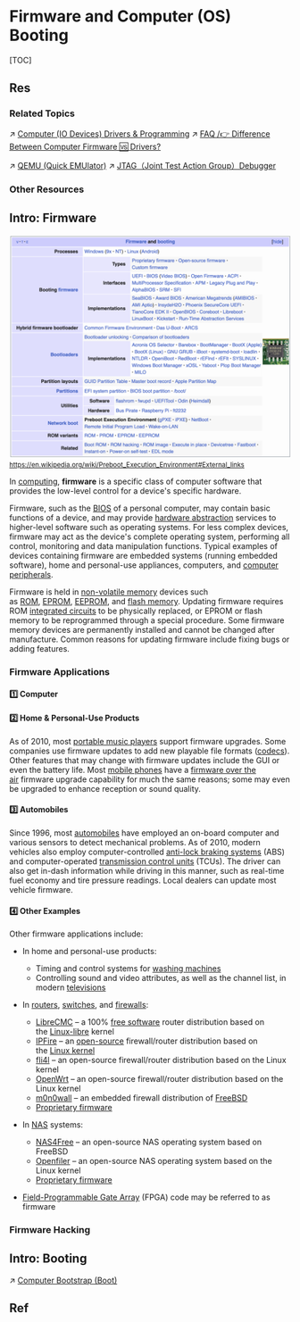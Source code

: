 # Firmware and Computer (OS) Booting

[TOC]



## Res
### Related Topics
↗ [Computer (IO Devices) Drivers & Programming](../Computer%20Interfaces%20&%20Hardware%20Drivers/🛞%20Computer%20(IO%20Devices)%20Drivers%20&%20Programming/Computer%20(IO%20Devices)%20Drivers%20&%20Programming.md)
↗ [FAQ /👉 Difference Between Computer Firmware 🆚 Drivers?](../Computer%20Interfaces%20&%20Hardware%20Drivers/FAQ.md#👉%20Difference%20Between%20Computer%20Firmware%20🆚%20Drivers?)

↗ [QEMU (Quick EMUlator)](../../../Software%20Engineering/🦄%20Computer%20Virtualization/Hardware%20Level%20Virtualization%20&%20Hypervisors/Hypervisors%20Implementation/Hosted%20Hypervisor/Independant/QEMU%20(Quick%20EMUlator)/QEMU%20(Quick%20EMUlator).md)
↗ [JTAG（Joint Test Action Group）Debugger](../../👩‍💻%20Computer%20Languages%20&%20Programming%20Methodology/🛠️%20Programming%20Tools%20Chain/Debuggers%20&%20Disassemblers%20&%20Decompilers/Debuggers/JTAG（Joint%20Test%20Action%20Group）Debugger.md)


### Other Resources



## Intro: Firmware
![](../../../../Assets/Pics/Screenshot%202024-03-28%20at%2011.57.52%20PM.png)
<small><a>https://en.wikipedia.org/wiki/Preboot_Execution_Environment#External_links</a></small>

In [computing](https://en.wikipedia.org/wiki/Computing "Computing"), **firmware** is a specific class of computer software that provides the low-level control for a device's specific hardware. 

Firmware, such as the [BIOS](https://en.wikipedia.org/wiki/BIOS "BIOS") of a personal computer, may contain basic functions of a device, and may provide [hardware abstraction](https://en.wikipedia.org/wiki/Hardware_abstraction "Hardware abstraction") services to higher-level software such as operating systems. For less complex devices, firmware may act as the device's complete operating system, performing all control, monitoring and data manipulation functions. Typical examples of devices containing firmware are embedded systems (running embedded software), home and personal-use appliances, computers, and [computer peripherals](https://en.wikipedia.org/wiki/Computer_peripheral "Computer peripheral").

Firmware is held in [non-volatile memory](https://en.wikipedia.org/wiki/Non-volatile_memory "Non-volatile memory") devices such as [ROM](https://en.wikipedia.org/wiki/Read-only_memory "Read-only memory"), [EPROM](https://en.wikipedia.org/wiki/EPROM "EPROM"), [EEPROM](https://en.wikipedia.org/wiki/EEPROM "EEPROM"), and [flash memory](https://en.wikipedia.org/wiki/Flash_memory "Flash memory"). Updating firmware requires ROM [integrated circuits](https://en.wikipedia.org/wiki/Integrated_circuit "Integrated circuit") to be physically replaced, or EPROM or flash memory to be reprogrammed through a special procedure. Some firmware memory devices are permanently installed and cannot be changed after manufacture. Common reasons for updating firmware include fixing bugs or adding features.


### Firmware Applications
#### 1️⃣ Computer
#### 2️⃣ Home & Personal-Use Products
As of 2010, most [portable music players](https://en.wikipedia.org/wiki/Portable_music_player "Portable music player") support firmware upgrades. Some companies use firmware updates to add new playable file formats ([codecs](https://en.wikipedia.org/wiki/Codecs "Codecs")). Other features that may change with firmware updates include the GUI or even the battery life. Most [mobile phones](https://en.wikipedia.org/wiki/Mobile_phone "Mobile phone") have a [firmware over the air](https://en.wikipedia.org/wiki/Firmware_over_the_air "Firmware over the air") firmware upgrade capability for much the same reasons; some may even be upgraded to enhance reception or sound quality.
#### 3️⃣ Automobiles
Since 1996, most [automobiles](https://en.wikipedia.org/wiki/Automobile "Automobile") have employed an on-board computer and various sensors to detect mechanical problems. As of 2010, modern vehicles also employ computer-controlled [anti-lock braking systems](https://en.wikipedia.org/wiki/Anti-lock_braking_system "Anti-lock braking system") (ABS) and computer-operated [transmission control units](https://en.wikipedia.org/wiki/Transmission_control_unit "Transmission control unit") (TCUs). The driver can also get in-dash information while driving in this manner, such as real-time fuel economy and tire pressure readings. Local dealers can update most vehicle firmware.
#### 4️⃣ Other Examples
Other firmware applications include:
- In home and personal-use products:
    - Timing and control systems for [washing machines](https://en.wikipedia.org/wiki/Washing_machine "Washing machine")
    - Controlling sound and video attributes, as well as the channel list, in modern [televisions](https://en.wikipedia.org/wiki/Television "Television")
- In [routers](https://en.wikipedia.org/wiki/Network_router "Network router"), [switches](https://en.wikipedia.org/wiki/Network_switch "Network switch"), and [firewalls](https://en.wikipedia.org/wiki/Firewall_(computing) "Firewall (computing)"):
    - [LibreCMC](https://en.wikipedia.org/wiki/LibreCMC "LibreCMC") – a 100% [free software](https://en.wikipedia.org/wiki/Free_software "Free software") router distribution based on the [Linux-libre](https://en.wikipedia.org/wiki/Linux-libre "Linux-libre") kernel
    - [IPFire](https://en.wikipedia.org/wiki/IPFire "IPFire") – an [open-source](https://en.wikipedia.org/wiki/Open-source_software "Open-source software") firewall/router distribution based on the [Linux kernel](https://en.wikipedia.org/wiki/Linux_kernel "Linux kernel")
    - [fli4l](https://en.wikipedia.org/wiki/Fli4l "Fli4l") – an open-source firewall/router distribution based on the Linux kernel
    - [OpenWrt](https://en.wikipedia.org/wiki/OpenWrt "OpenWrt") – an open-source firewall/router distribution based on the Linux kernel
    - [m0n0wall](https://en.wikipedia.org/wiki/M0n0wall "M0n0wall") – an embedded firewall distribution of [FreeBSD](https://en.wikipedia.org/wiki/FreeBSD "FreeBSD")
    - [Proprietary firmware](https://en.wikipedia.org/wiki/Proprietary_firmware "Proprietary firmware")
- In [NAS](https://en.wikipedia.org/wiki/Network-attached_storage "Network-attached storage") systems:
    - [NAS4Free](https://en.wikipedia.org/wiki/NAS4Free "NAS4Free") – an open-source NAS operating system based on FreeBSD
    - [Openfiler](https://en.wikipedia.org/wiki/Openfiler "Openfiler") – an open-source NAS operating system based on the Linux kernel
    - [Proprietary firmware](https://en.wikipedia.org/wiki/Proprietary_firmware "Proprietary firmware")

- [Field-Programmable Gate Array](https://en.wikipedia.org/wiki/Field-Programmable_Gate_Array "Field-Programmable Gate Array") (FPGA) code may be referred to as firmware


### Firmware Hacking



## Intro: Booting
↗ [Computer Bootstrap (Boot)](🌽%20Computer%20Bootstrap%20(Boot)/Computer%20Bootstrap%20(Boot).md)



## Ref
[Firmware | Wikipedia]: https://en.wikipedia.org/wiki/Firmware

[👍 About Firmware | Beyond Linux® From Scratch (System V Edition) - Version 12.0 - Chapter 3. After LFS Configuration Issues]: https://www.linuxfromscratch.org/blfs/view/12.0/postlfs/firmware.html
